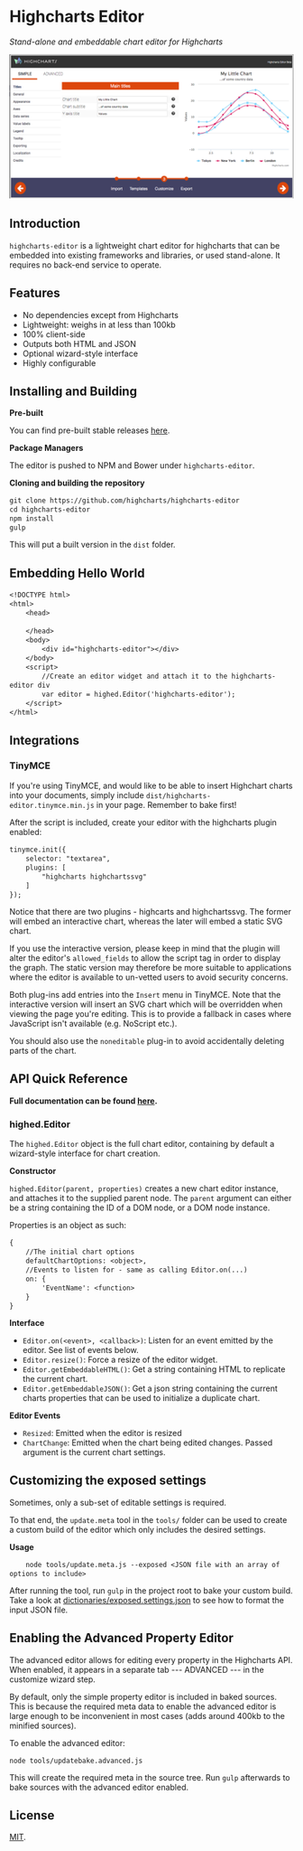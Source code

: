 Highcharts Editor
===

*Stand-alone and embeddable chart editor for Highcharts*

![screenshots/customize.png](screenshots/customize.png)

## Introduction

`highcharts-editor` is a lightweight chart editor for highcharts that can be embedded into existing frameworks and libraries, or used stand-alone.
It requires no back-end service to operate.

## Features
	
  * No dependencies except from Highcharts
  * Lightweight: weighs in at less than 100kb
  * 100% client-side
  * Outputs both HTML and JSON
  * Optional wizard-style interface
  * Highly configurable

## Installing and Building

**Pre-built**

You can find pre-built stable releases [here](https://github.com/highcharts/highcharts-editor/releases).

**Package Managers**

The editor is pushed to NPM and Bower under `highcharts-editor`.

**Cloning and building the repository**

	git clone https://github.com/highcharts/highcharts-editor
	cd highcharts-editor
	npm install
	gulp

This will put a built version in the `dist` folder.

## Embedding Hello World

	<!DOCTYPE html>
	<html>
		<head>

		</head>
		<body>
			<div id="highcharts-editor"></div>
		</body>
		<script>
			//Create an editor widget and attach it to the highcharts-editor div
			var editor = highed.Editor('highcharts-editor');
		</script>
	</html>

## Integrations

### TinyMCE

If you're using TinyMCE, and would like to be able to insert Highchart charts into your documents, simply include `dist/highcharts-editor.tinymce.min.js` in your page. Remember to bake first!

After the script is included, create your editor with the highcharts plugin enabled:
    
    tinymce.init({
        selector: "textarea",
        plugins: [
            "highcharts highchartssvg"
        ]
    });

Notice that there are two plugins - highcarts and highchartssvg. The former will embed an interactive chart, whereas the later will embed a static SVG chart.

If you use the interactive version, please keep in mind that the plugin will alter the editor's `allowed_fields` to allow the script tag in order to display the graph. 
The static version may therefore be more suitable to applications where the editor is available to un-vetted users to avoid security concerns. 

Both plug-ins add entries into the `Insert` menu in TinyMCE. Note that the interactive version will insert an SVG chart which will be overridden when viewing the page you're editing. This is to provide a fallback in cases where JavaScript isn't available (e.g. NoScript etc.).

You should also use the `noneditable` plug-in to avoid accidentally deleting parts of the chart.

## API Quick Reference

**Full documentation can be found [here](#).**

### highed.Editor

The `highed.Editor` object is the full chart editor, containing by default a wizard-style interface for chart creation.

**Constructor**

`highed.Editor(parent, properties)` creates a new chart editor instance, and attaches it to the supplied parent node. The `parent` argument can either be a string containing the ID of a DOM node, or a DOM node instance.

Properties is an object as such:
		
	{
        //The initial chart options
        defaultChartOptions: <object>,
        //Events to listen for - same as calling Editor.on(...)
        on: {
            'EventName': <function>
        }
	}

**Interface**

  * `Editor.on(<event>, <callback>)`: Listen for an event emitted by the editor. See list of events below.
  * `Editor.resize()`: Force a resize of the editor widget.
  * `Editor.getEmbeddableHTML()`: Get a string containing HTML to replicate the current chart.
  * `Editor.getEmbeddableJSON()`: Get a json string containing the current charts properties that can be used to initialize a duplicate chart.

**Editor Events**

  * `Resized`: Emitted when the editor is resized
  * `ChartChange`: Emitted when the chart being edited changes. Passed argument is the current chart settings. 

## Customizing the exposed settings

Sometimes, only a sub-set of editable settings is required. 

To that end, the `update.meta` tool in the `tools/` folder can be used to create a custom build of the editor which only includes the desired settings.

**Usage**
        
        node tools/update.meta.js --exposed <JSON file with an array of options to include>

After running the tool, run `gulp` in the project root to bake your custom build.
Take a look at [dictionaries/exposed.settings.json](dictionaries/exposed.settings.json) to see how to format the input JSON file. 

## Enabling the Advanced Property Editor

The advanced editor allows for editing every property in the Highcharts API. When enabled, it appears in a separate tab --- ADVANCED --- in the customize wizard step.

By default, only the simple property editor is included in baked sources. This is because the required meta data to enable the advanced editor is large enough to be inconvenient in most cases (adds around 400kb to the minified sources).

To enable the advanced editor:
    
    node tools/updatebake.advanced.js

This will create the required meta in the source tree. Run `gulp` afterwards to bake sources with the advanced editor enabled.

## License

[MIT](LICENSE).